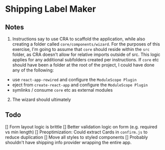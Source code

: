 # Shipping Label Maker

## Notes

1. Instructions say to use CRA to scaffold the application, while also creating a folder called `core/components/wizard`. For the purposes of this exercise, I'm going to assume that `core` should reside within the `src` folder, as CRA doesn't allow for relative imports outside of src. This logic applies for any additional subfolders created per instructions. If `core` etc should have been a folder at the root of the project, I could have done any of the following:

- use `react-app-rewired` and configure the `ModuleScope Plugin`
- eject from `create-react-app` and configure the `ModuleScope Plugin`
- symlinks / consume `core` etc as external modules

2. The wizard should ultimately

## Todo

[] Form layout logic is brittle
[] Better validation logic on form (e.g. required vs min length)
[] Preoptimization: Could extract Cards in `confirm.js` to reduce duplication
[] Move all styles to styled components
[] Probably shouldn't have shipping info provider wrapping the entire app.
